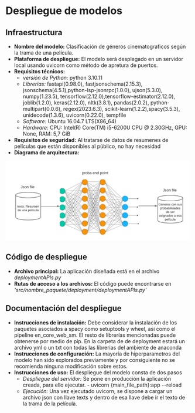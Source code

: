 # Despliegue de modelos

## Infraestructura

- **Nombre del modelo:** Clasificación de géneros cinematograficos según la trama de una película.
- **Plataforma de despliegue:** El modelo será desplegado en un servidor local usando uvicorn como método de apretura de puertos.
- **Requisitos técnicos:** 
    - *versión de Python:* python 3.10.11
    - *Librerias:* fastapi(0.98.0), fastjsonschema(2.15.3), jsonschema(4.5.1),python-lsp-jsonrpc(1.0.0), ujson(5.3.0), numpy(1.23.5), tensorflow(2.12.0),tensorflow-estimator(2.12.0),
      joblib(1.2.0), keras(2.12.0), nltk(3.8.1), pandas(2.0.2), python-multipart(0.0.6), regex(2023.6.3), scikit-learn(1.2.2),spacy(3.5.3), unidecode(1.3.6), uvicorn(0.22.0), tempfile
    - *Software:* Ubuntu 16.04.7 LTS(X86_64)
    - *Hardware:* CPU: Intel(R) Core(TM) i5-6200U CPU @ 2.30GHz, GPU: None, RAM: 5,7 GiB
- **Requisitos de seguridad:** Al tratarse de datos de resumenes de películas que están disponibles al  público, no hay necesidad
- **Diagrama de arquitectura:**

![tcga_example](images/Arquitectura.png)

## Código de despliegue

- **Archivo principal:** La aplicación diseñada está en el archivo *deploymentAPIs.py*
- **Rutas de acceso a los archivos:** El código puede encontrarse en *'src/nombre_paquete/deployment/deploymentAPIs.py'*

## Documentación del despliegue

- **Instrucciones de instalación:** Debe considerar la instalación de los paquetes asociados a spacy como setuptools y wheel, así como el pipeline en_core_web_sm. El resto de librerías mencionadas puede obtenerse por medio de pip. En la carpeta de de deployment estará un archivo yml o un txt con todas  las líbrerias del ambiente de anaconda
- **Instrucciones de configuración:** La mayoría de hiperparametros del modelo han sido explorados previamente y por consiguiente no se recomienda ninguna modificación sobre estos.
- **Instrucciones de uso:** El despliegue del modelo consta de dos pasos
    - *Despliegue del servidor:* Se pone en producción la aplicación creada, para ello ejecutar.
          - uvicorn {main_file_path}:app --reload 
    - *Ejecución:* Una vez ejecutado uvicorn, se dispone a cargar un archivo json con  llave texts y  dentro de esa llave debe ir  el texto de  la trama de la película.
